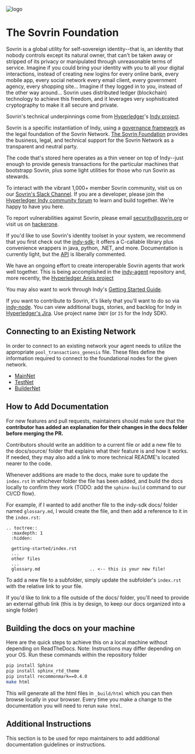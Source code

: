 ![logo](banner.png)
# The Sovrin Foundation

Sovrin is a global utility for self-sovereign identity--that is, an identity that nobody controls except its natural owner, that can't be taken away or stripped of its privacy or manipulated through unreasonable terms of service. Imagine if you could bring your identity with you to all your digital interactions, instead of creating new logins for every online bank, every mobile app, every social network every email client, every government agency, every shopping site...
Imagine if they logged in to you, instead of the other way around... Sovrin uses distributed ledger (blockchain) technology to achieve this freedom, and it leverages very sophisticated cryptography to make it all secure and private.

Sovrin's technical underpinnings come from [Hyperledger](https://hyperledger.org)'s [Indy project](https://wiki.hyperledger.org/display/indy/Hyperledger+Indy).

Sovrin is a specific instantiation of Indy, using a [governance framework](https://sovrin.org/library/sovrin-governance-framework/) as the legal foundation of the Sovrin Network. [The Sovrin Foundation](http://sovrin.org) provides the business, legal, and technical support for the Sovrin Network as a transparent and neutral party. 

The code that's stored here operates as a thin veneer on top of Indy--just enough to provide genesis transactions for the particular machines that bootstrapp Sovrin, plus some light utilities for those who run Sovrin as stewards.

To interact with the vibrant 1,000+ member Sovrin community, visit us on our [Sovrin's Slack Channel](https://sovrinfoundation.slack.com). If you are a developer, please join the [Hyperledger Indy community forum](https://chat.hyperledger.org) to learn and build together. We're happy to have you here.

To report vulnerabilities against Sovrin, please email security@sovrin.org or visit us on
[hackerone](https://hackerone.com/sovrin_foundation).

If you'd like to use Sovrin's identity toolset in your system, we recommend that you first check out the [indy-sdk](https://github.com/hyperledger/indy-sdk); it offers a C-callable library plus convenience wrappers in java, python, .NET, and more. Documentation is currently light, but the [API](https://github.com/hyperledger/indy-sdk/tree/master/libindy/src/api) is liberally commented.

We have an ongoing effort to create interoperable Sovrin agents that work well together. This is being accomplished in the [indy-agent](https://github.com/hyperledger/indy-agent) repository and, more recently, the [Hyperledger Aries project](https://wiki.hyperledger.org/display/ARIES/Hyperledger+Aries)

You may also want to work through Indy's
[Getting Started Guide](https://github.com/hyperledger/indy-sdk/blob/master/docs/getting-started/indy-walkthrough.md).

If you want to contribute to Sovrin, it's likely that you'll want to do so via [indy-node](https://github.com/hyperledger/indy-node). You can view additional bugs, stories, and backlog for Indy in [Hyperledger's Jira](https://jira.hyperledger.org/projects/INDY). Use project name `INDY` (or `IS` for the Indy SDK).

## Connecting to an Existing Network

In order to connect to an existing network your agent needs to utilize the appropriate `pool_transactions_genesis` file.  These files define the information required to connect to the foundational nodes for the given network.

- [MainNet](https://raw.githubusercontent.com/sovrin-foundation/sovrin/stable/sovrin/pool_transactions_live_genesis)
- [TestNet](https://raw.githubusercontent.com/sovrin-foundation/sovrin/stable/sovrin/pool_transactions_sandbox_genesis)
- [BuilderNet](https://raw.githubusercontent.com/sovrin-foundation/sovrin/stable/sovrin/pool_transactions_builder_genesis)

## How to Add Documentation
For new features and pull requests, maintainers should make sure that the **contributor has added an explanation for their changes in the docs folder before merging the PR.**
  
Contributors should write an addition to a current file or add a new file to the docs/source/ folder that explains what their feature is and how it works. If needed, they may also add a link to more technical README's located nearer to the code.

Whenever additions are made to the docs, make sure to update the `index.rst` in whichever folder the file has been added, and build the docs locally to confirm they work (TODO: add the `sphinx-build` command to our CI/CD flow).

For example, if I wanted to add another file to the indy-sdk docs/ folder named `glossary.md`, I would create the file, and then add a reference to it in the `index.rst`: 
```
.. toctree::
  :maxdepth: 1
  :hidden:

  getting-started/index.rst
  ...
  other files
  ...
  glossary.md                   .. <-- this is your new file!

```

To add a new file to a subfolder, simply update the subfolder's `index.rst` with the relative link to your file.

If you'd like to link to a file outside of the docs/ folder, you'll need to provide an external github link (this is by design, to keep our docs organized into a single folder)


## Building the docs on your machine

Here are the quick steps to achieve this on a local machine without depending on ReadTheDocs. Note: Instructions may differ depending on your OS.
Run these commands within the repository folder
```bash
pip install Sphinx
pip install sphinx_rtd_theme
pip install recommonmark==0.4.0
make html
```

This will generate all the html files in `_build/html` which you can then browse locally in your browser. Every time you make a change to the documentation you will need to rerun `make html`.

## Additional Instructions
This section is to be used for repo maintainers to add additional documentation guidelines or instructions. 